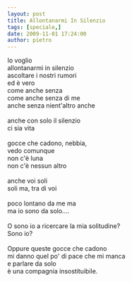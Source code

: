 ```yaml
---
layout: post
title: Allontanarmi In Silenzio
tags: [speciale,]
date: 2009-11-01 17:24:00
author: pietro
---
```

Io voglio<br/>allontanarmi in silenzio<br/>ascoltare i nostri rumori<br/>ed è vero<br/>come anche senza<br/>come anche senza di me<br/>anche senza nient'altro anche<br/><br/>anche con solo il silenzio<br/>ci sia vita<br/><br/>gocce che cadono, nebbia,<br/>vedo comunque<br/>non c'è luna<br/>non c'è nessun altro<br/><br/>anche voi soli<br/>soli ma, tra di voi<br/><br/>poco lontano da me ma<br/>ma io sono da solo....<br/><br/>O sono io a ricercare la mia solitudine?<br/>Sono io?<br/><br/>Oppure queste gocce che cadono<br/>mi danno quel po' di pace che mi manca<br/>e parlare da solo<br/>è una compagnia insostituibile.
